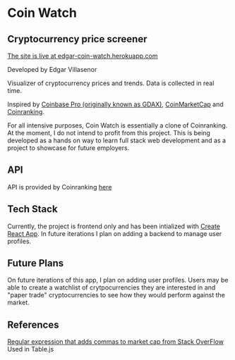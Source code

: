 # Coin Watch
## Cryptocurrency price screener
[The site is live at edgar-coin-watch.herokuapp.com](https://edgar-coin-watch.herokuapp.com/)

Developed by Edgar Villasenor

Visualizer of cryptocurrency prices and trends. Data is collected in real time.

Inspired by [Coinbase Pro (originally known as GDAX)](https://pro.coinbase.com/), [CoinMarketCap](https://coinmarketcap.com/) and [Coinranking](https://coinranking.com/).

For all intensive purposes, Coin Watch is essentially a clone of Coinranking. At the moment, I do not intend to profit from this project. This is being developed as a hands on way to learn full stack web development and as a project to showcase for future employers.

## API
API is provided by Coinranking [here](https://docs.coinranking.com/)

## Tech Stack
Currently, the project is frontend only and has been intialized with [Create React App](https://github.com/facebook/create-react-app). In future iterations I plan on adding a backend to manage user profiles.


## Future Plans
On future iterations of this app, I plan on adding user profiles. Users may be able to create a watchlist of crytpocurrencies they are interested in and "paper trade" cryptocurrencies to see how they would perform against the market.

## References
[Regular expression that adds commas to market cap from Stack OverFlow](https://stackoverflow.com/questions/2901102/how-to-print-a-number-with-commas-as-thousands-separators-in-javascript)
Used in Table.js